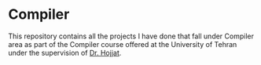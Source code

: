 # Compiler
This repository contains all the projects I have done that fall under Compiler area as part of the Compiler course offered at the University of Tehran under the supervision of [Dr. Hojjat](https://www.cs.rit.edu/~hh/).
